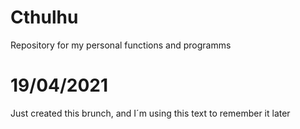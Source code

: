 # Cthulhu
Repository for my personal functions and programms

# 19/04/2021
Just created this brunch, and I´m using this text to remember it later
